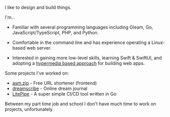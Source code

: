 I like to design and build things.

I'm...

- Familiar with several programming languages including Gleam, Go, JavaScript/TypeScript, PHP, and Python.

- Comfortable in the command line and has experience operating a Linux-based web server.

- Interested in gaining more low-level skills, learning Swift & SwiftUI, and adopting a [hypermedia based approach](https://htmx.org/) for building web apps.

Some projects I've worked on:

- [asm.zip](https://asm.zip/) - Free URL shortener (frontend)
- [dreamscribe](https://dreamscribe.pages.dev/) - Online dream journal
- [LitePipe](https://github.com/lia-07/litepipe) - A super simple CI/CD tool written in Go

Between my part time job and school I don't have much time to work on projects, unfortunately.

